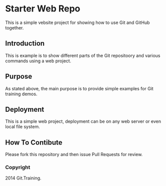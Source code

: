 # Starter Web Repo

This is a simple vebsite project for showing how to use Git and GitHub together.

## Introduction

This is example is to show different parts of the Git repositoory and various commands using a web project.

## Purpose

As stated above, the main purpose is to provide simple examples for Git training demos.

## Deployment

This is a simple web project, deployment can be on any web server or even local file system.

## How To Contibute

Please fork this repository and then issue Pull Requests for review.


### Copyright

2014 Git.Training.